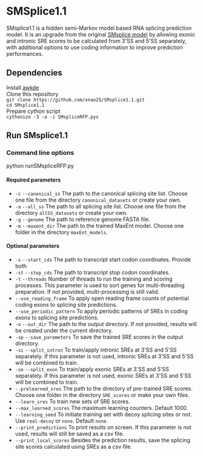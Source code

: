 # SMSplice1.1
SMsplice1.1 is a hidden semi-Markov model based RNA splicing prediction model. It is an upgrade from the original [SMsplice model](https://github.com/kmccue/SMsplice) by allowing exonic and intronic SRE scores to be calculated from 3'SS and 5'SS separately, with additional options to use coding information to improve prediction performances.
## Dependencies
Install [awkde](https://github.com/mennthor/awkde)  
Clone this repository  
`git clone https://github.com/xnao25/SMsplice1.1.git`  
`cd SMsplice1.1`  
Prepare cython script  
`cythonize -3 -a -i SMspliceRFP.pyx`
## Run SMsplice1.1
### Command line options
python runSMspliceRFP.py 

#### Required parameters
- `-c` `--canonical_ss` The path to the canonical splicing site list. Choose one file from the directory `canonical_datasets` or create your own.
- `-a` `--all_ss` The path to all splicing site list. Choose one file from the directory `allSS_datasets` or create your own.
- `-g` `--genome` The path to reference genome FASTA file. 
- `-m` `--maxent_dir` The path to the trained MaxEnt model. Choose one folder in the directory `maxEnt_models`.

#### Optional parameters
- `-s` `--start_cds` The path to transcript start codon coordinates. Provide both
- `-st` `--stop_cds` The path to transcript stop codon coordinates.
- `-t` `--threads` Number of threads to run the training and scoring processes. This parameter is used to sort genes for multi-threading preparation. If not provided, multi-processing is still valid.
- `--use_reading_frame` To apply open reading frame counts of potential coding exons to splicing site predictions.
- `--use_periodic_pattern` To apply periodic patterns of SREs in coding exons to splicing site predictions.
- `-o` `--out_dir` The path to the output directory. If not provided, results will be created under the current directory.
- `-sp` `--save_parameters` To save the trained SRE scores in the output directory.
- `-si` `--split_intron` To train/apply intronic SREs at 3'SS and 5'SS separately. If this parameter is not used, intronic SREs at 3'SS and 5'SS will be combined to train.
- `-se` `--split_exon` To train/apply exonic SREs at 3'SS and 5'SS separately. If this parameter is not used, exonic SREs at 3'SS and 5'SS will be combined to train.
- `--prelearned_sres` The path to the directory of pre-trained SRE scores. Choose one folder in the directory `SRE_scores` or make your own files.
- `--learn_sres` To train new sets of SRE scores.
- `--max_learned_scores` The maximum learning counters. Default 1000.
- `--learning_seed` To initiate training set with decoy splicing sites or not. Use `real-decoy` or `none`. Default `none`.
- `--print_predictions` To print results on screen. If this parameter is not used, results will still be saved as a csv file.
- `--print_local_scores` Besides the prediction results, save the splicing site scores calculated using SREs as a csv file. 

